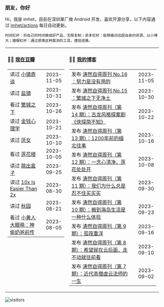 ### 朋友，你好

Hi，我是 imhet，目前在深圳某厂做 Android 开发，喜欢开源分享，以下内容通过 <a href="https://github.com/imhet/imhet/actions" target="_blank">imhet/actions</a> 每日自动更新。

<!-- juzi starts -->
```
时间杠杆：将自己的时间做成好产品，无限复制；资本杠杆：能够撬动远超自身的资源，以小博大；婚姻杠杆：通过感情这种莫测的工具，捷径逆袭。
```
<!-- juzi ends -->


<table width="900px">
<tr>
<td valign="top" width="40%">

#### 🤾‍♂️  <a href="https://www.douban.com/people/heyitao/" target="_blank">我在豆瓣</a>

<!-- douban starts -->
| | |
 |:------------- | -------------: |
| 读过 <a href='https://book.douban.com/subject/35556905/' target='_blank'>小镇奇谈</a> | 2023-11-05 |
| 读过 <a href='https://book.douban.com/subject/36193112/' target='_blank'>盐镇</a> | 2023-10-31 |
| 看过 <a href='http://movie.douban.com/subject/35725842/' target='_blank'>繁城之下</a> | 2023-10-26 |
| 读过 <a href='https://book.douban.com/subject/36415996/' target='_blank'>金钱心理学</a> | 2023-10-21 |
| 读过 <a href='https://book.douban.com/subject/36314870/' target='_blank'>厌女</a> | 2023-10-10 |
| 看过 <a href='http://movie.douban.com/subject/35633163/' target='_blank'>莲花楼</a> | 2023-10-05 |
| 读过 <a href='https://book.douban.com/subject/1175396/' target='_blank'>跳出盒子</a> | 2023-09-25 |
| 读过 <a href='https://book.douban.com/subject/36413459/' target='_blank'>10x Is Easier Than 2x</a> | 2023-08-30 |
| 读过 <a href='https://book.douban.com/subject/34998019/' target='_blank'>秋园</a> | 2023-08-21 |
| 看过 <a href='http://movie.douban.com/subject/26642033/' target='_blank'>小黄人大眼萌：神偷奶爸前传</a> | 2023-08-05 |
<!-- douban ends -->

</td>


<td valign="top" width="60%">

#### 🤹‍♀️ <a href="https://heyitao.com/" target="_blank">我的博客</a>

<!-- blog starts -->
| | |
 |:------------- | -------------: |
| 发布 <a href='http://heyitao.com/post/beyond-code-weekly-016' target='_blank'>涛然自得周刊 No.16 ：努力是没有用的</a> | 2023-11-05 |
| 发布 <a href='http://heyitao.com/post/beyond-code-weekly-015' target='_blank'>涛然自得周刊 No.15 ：繁城之下无净土</a> | 2023-10-30 |
| 发布 <a href='http://heyitao.com/post/beyond-code-weekly-014' target='_blank'>涛然自得周刊（第 14 期）：古龙风格探案剧《侠探简不知》</a> | 2023-10-22 |
| 发布 <a href='http://heyitao.com/post/beyond-code-weekly-013' target='_blank'>涛然自得周刊（第 13 期）：1200年前的缅北往事</a> | 2023-10-16 |
| 发布 <a href='http://heyitao.com/post/beyond-code-weekly-012' target='_blank'>涛然自得周刊（第 12 期）：一念心清净，莲花处处开</a> | 2023-10-08 |
| 发布 <a href='http://heyitao.com/post/beyond-code-weekly-011' target='_blank'>涛然自得周刊（第 11 期）：我们为什么总是忍不住买买买</a> | 2023-09-30 |
| 发布 <a href='http://heyitao.com/post/beyond-code-weekly-010' target='_blank'>涛然自得周刊（第 10 期）：搬到海岛生活是一种什么体验</a> | 2023-09-23 |
| 发布 <a href='http://heyitao.com/post/beyond-code-weekly-009' target='_blank'>涛然自得周刊（第 9 期）：孤筏重洋</a> | 2023-09-16 |
| 发布 <a href='http://heyitao.com/post/beyond-code-weekly-008' target='_blank'>涛然自得周刊（第 8 期）：希望就在云后面，走不动就往前看</a> | 2023-09-10 |
| 发布 <a href='http://heyitao.com/post/beyond-code-weekly-007' target='_blank'>涛然自得周刊（第 7 期）：近代高僧虚云法师的一生</a> | 2023-09-02 |
<!-- blog ends -->

</td>
</tr>


</table>

![visitors](https://visitor-badge.glitch.me/badge?page_id=imhet.imhet)